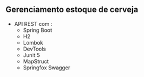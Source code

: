 <h2>Gerenciamento estoque de cerveja</h2>

* API REST com :
    * Spring Boot
    * H2
    * Lombok
    * DevTools
    * Junit 5
    * MapStruct 
    * Springfox Swagger
  
    
